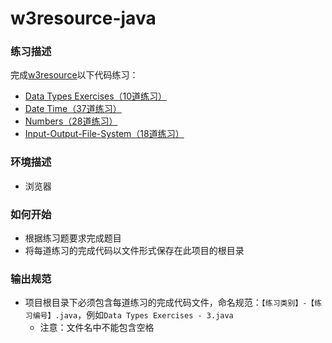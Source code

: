 # w3resource-java

### 练习描述

完成[w3resource](https://www.w3resource.com/java-exercises/index.php)以下代码练习：

- [Data Types Exercises（10道练习）](https://www.w3resource.com/java-exercises/datatypes/index.php)
- [Date Time（37道练习）](https://www.w3resource.com/java-exercises/datetime/index.php)
- [Numbers（28道练习）](https://www.w3resource.com/java-exercises/numbers/index.php)
- [Input-Output-File-System（18道练习）](https://www.w3resource.com/java-exercises/io/index.php)

### 环境描述

- 浏览器

### 如何开始

- 根据练习题要求完成题目
- 将每道练习的完成代码以文件形式保存在此项目的根目录

### 输出规范

- 项目根目录下必须包含每道练习的完成代码文件，命名规范：`【练习类别】-【练习编号】.java`，例如`Data Types Exercises - 3.java`
  - 注意：文件名中不能包含空格
